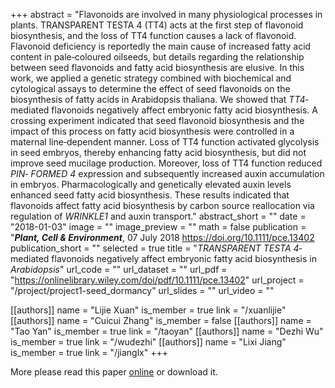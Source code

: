 +++
abstract = "Flavonoids are involved in many physiological processes in plants. TRANSPARENT TESTA 4 (TT4) acts at the first step of flavonoid biosynthesis, and the loss of TT4 function causes a lack of flavonoid. Flavonoid deficiency is reportedly the main cause of increased fatty acid content in pale‐coloured oilseeds, but details regarding the relationship between seed flavonoids and fatty acid biosynthesis are elusive. In this work, we applied a genetic strategy combined with biochemical and cytological assays to determine the effect of seed flavonoids on the biosynthesis of fatty acids in Arabidopsis thaliana. We showed that *TT4*‐mediated flavonoids negatively affect embryonic fatty acid biosynthesis. A crossing experiment indicated that seed flavonoid biosynthesis and the impact of this process on fatty acid biosynthesis were controlled in a maternal line‐dependent manner. Loss of TT4 function activated glycolysis in seed embryos, thereby enhancing fatty acid biosynthesis, but did not improve seed mucilage production. Moreover, loss of TT4 function reduced *PIN‐ FORMED 4* expression and subsequently increased auxin accumulation in embryos. Pharmacologically and genetically elevated auxin levels enhanced seed fatty acid biosynthesis. These results indicated that flavonoids affect fatty acid biosynthesis by carbon source reallocation via regulation of *WRINKLE1* and auxin transport."
abstract_short = ""
date = "2018-01-03"
image = ""
image_preview = ""
math = false
publication = "***Plant, Cell & Environment***, 07 July 2018 https://doi.org/10.1111/pce.13402
publication_short = ""
selected = true
title = "*TRANSPARENT TESTA 4*‐mediated flavonoids negatively affect embryonic fatty acid biosynthesis in *Arabidopsis*"
url_code = ""
url_dataset = ""
url_pdf = "https://onlinelibrary.wiley.com/doi/pdf/10.1111/pce.13402"
url_project = "/project/project1-seed_dormancy"
url_slides = ""
url_video = ""

[[authors]]
    name = "Lijie Xuan"
    is_member = true
    link = "/xuanlijie"
[[authors]]
    name = "Cuicui Zhang"
    is_member = false
[[authors]]
    name = "Tao Yan"
    is_member = true
    link = "/taoyan"
[[authors]]
    name = "Dezhi Wu"
    is_member = true
    link = "/wudezhi"
[[authors]]
    name = "Lixi Jiang"
    is_member = true
    link = "/jianglx"
+++


More please read this paper [online](https://onlinelibrary.wiley.com/doi/pdf/10.1111/pce.13402) or download it.


